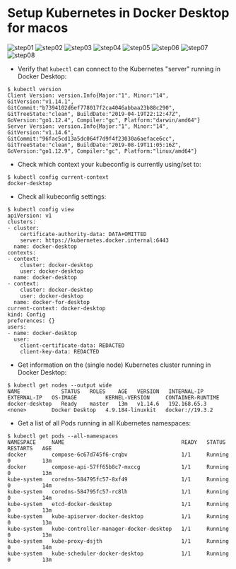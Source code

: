 # Setup Kubernetes in Docker Desktop for macos

![step01](docker_desktop_macos_images/docker_desktop_for_macos-install-01.png)
![step02](docker_desktop_macos_images/docker_desktop_for_macos-install-02.png)
![step03](docker_desktop_macos_images/docker_desktop_for_macos-install-03.png)
![step04](docker_desktop_macos_images/docker_desktop_for_macos-install-04.png)
![step05](docker_desktop_macos_images/docker_desktop_for_macos-install-05.png)
![step06](docker_desktop_macos_images/docker_desktop_for_macos-install-06.png)
![step07](docker_desktop_macos_images/docker_desktop_for_macos-install-07.png)
![step08](docker_desktop_macos_images/docker_desktop_for_macos-install-08.png)

* Verify that `kubectl` can connect to the Kubernetes "server" running in Docker Desktop:
```
$ kubectl version
Client Version: version.Info{Major:"1", Minor:"14", GitVersion:"v1.14.1", GitCommit:"b7394102d6ef778017f2ca4046abbaa23b88c290", GitTreeState:"clean", BuildDate:"2019-04-19T22:12:47Z", GoVersion:"go1.12.4", Compiler:"gc", Platform:"darwin/amd64"}
Server Version: version.Info{Major:"1", Minor:"14", GitVersion:"v1.14.6", GitCommit:"96fac5cd13a5dc064f7d9f4f23030a6aeface6cc", GitTreeState:"clean", BuildDate:"2019-08-19T11:05:16Z", GoVersion:"go1.12.9", Compiler:"gc", Platform:"linux/amd64"}
```

* Check which context your kubeconfig is currently using/set to:
```
$ kubectl config current-context
docker-desktop
```

* Check all kubeconfig settings:
```
$ kubectl config view
apiVersion: v1
clusters:
- cluster:
    certificate-authority-data: DATA+OMITTED
    server: https://kubernetes.docker.internal:6443
  name: docker-desktop
contexts:
- context:
    cluster: docker-desktop
    user: docker-desktop
  name: docker-desktop
- context:
    cluster: docker-desktop
    user: docker-desktop
  name: docker-for-desktop
current-context: docker-desktop
kind: Config
preferences: {}
users:
- name: docker-desktop
  user:
    client-certificate-data: REDACTED
    client-key-data: REDACTED
```

* Get information on the (single node) Kubernetes cluster running in Docker Desktop:
```
$ kubectl get nodes --output wide
NAME             STATUS   ROLES    AGE   VERSION   INTERNAL-IP    EXTERNAL-IP   OS-IMAGE         KERNEL-VERSION     CONTAINER-RUNTIME
docker-desktop   Ready    master   13m   v1.14.6   192.168.65.3   <none>        Docker Desktop   4.9.184-linuxkit   docker://19.3.2
```

* Get a list of all Pods running in all Kubernetes namespaces:
```
$ kubectl get pods --all-namespaces
NAMESPACE     NAME                                     READY   STATUS    RESTARTS   AGE
docker        compose-6c67d745f6-crqbv                 1/1     Running   0          13m
docker        compose-api-57ff65b8c7-mxccg             1/1     Running   0          13m
kube-system   coredns-584795fc57-8xf49                 1/1     Running   0          14m
kube-system   coredns-584795fc57-rc8lh                 1/1     Running   0          14m
kube-system   etcd-docker-desktop                      1/1     Running   0          13m
kube-system   kube-apiserver-docker-desktop            1/1     Running   0          13m
kube-system   kube-controller-manager-docker-desktop   1/1     Running   0          13m
kube-system   kube-proxy-dsjth                         1/1     Running   0          14m
kube-system   kube-scheduler-docker-desktop            1/1     Running   0          13m
```
